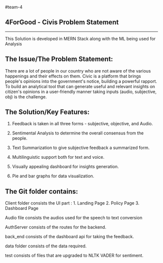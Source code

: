 #team-4


4ForGood - Civis Problem Statement
---------------------------------
---------------------------------
This Solution is developed in MERN Stack along with the ML being used for Analysis

The Issue/The Problem Statement:
--------------
There are a lot of people in our country who are not aware of the various happenings and their effects on them. Civic is a platform that brings people's opinions into the government's notice, building a powerful rapport. To build an analytical tool that can generate useful and relevant insights on citizen's opinions in a user-friendly manner taking inputs (audio, subjective, obj) is the challenge.

The Solution/Key Features:
---------------
1. Feedback is taken in all three forms - subjective, objective, and Audio.

2. Sentimental Analysis to determine the overall consensus from the people. 

3. Text Summarization to give subjective feedback a summarized form. 

4. Multilinguistic support both for text and voice. 

5. Visually appealing dashboard for insights generation. 

6. Pie and bar graphs for data visualization.

The Git folder contains:
----------
Client folder consists the UI part :
    1. Landing Page
    2. Policy Page
    3. Dashboard Page
  
  
Audio file consists the audios used for the speech to text conversion

AuthServer consists of the routes for the backend.

back_end consists of the dashboard api for taking the feedback.

data folder consists of the data required.

test consists of files that are upgraded to NLTK VADER for sentiment.



